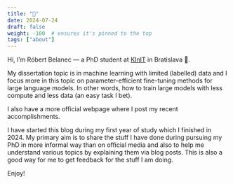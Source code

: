 ```yaml
---
title: "👋"
date: 2024-07-24
draft: false
weight: -100  # ensures it's pinned to the top
tags: ["about"]
---
```


Hi, I’m Róbert Belanec — a PhD student at [KInIT](https://kinit.sk) in Bratislava 👋.  

My dissertation topic is in machine learning with limited (labelled) data and I focus more in this topic on parameter-efficient fine-tuning methods for large language models. In other words, how to train large models with less compute and less data (an easy task I bet).

I also have a more official webpage where I post my recent accomplishments.

I have started this blog during my first year of study which I finished in 2024. My primary aim is to share the stuff I have done during pursuing my PhD in more informal way than on official media and also to help me understand various topics by explaining them via blog posts. This is also a good way for me to get feedback for the stuff I am doing.

Enjoy!